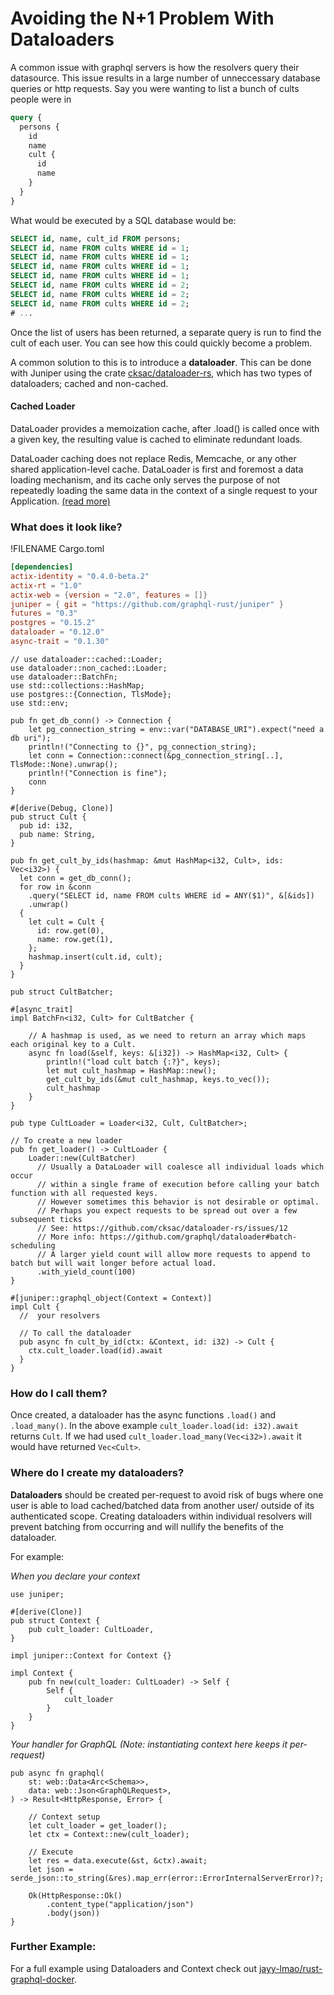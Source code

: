 # Avoiding the N+1 Problem With Dataloaders

A common issue with graphql servers is how the resolvers query their datasource.
This issue results in a large number of unneccessary database queries or http requests.
Say you were wanting to list a bunch of cults people were in

```graphql
query {
  persons {
    id
    name
    cult {
      id
      name
    }
  }
}
```

What would be executed by a SQL database would be:

```sql
SELECT id, name, cult_id FROM persons;
SELECT id, name FROM cults WHERE id = 1;
SELECT id, name FROM cults WHERE id = 1;
SELECT id, name FROM cults WHERE id = 1;
SELECT id, name FROM cults WHERE id = 1;
SELECT id, name FROM cults WHERE id = 2;
SELECT id, name FROM cults WHERE id = 2;
SELECT id, name FROM cults WHERE id = 2;
# ...
```

Once the list of users has been returned, a separate query is run to find the cult of each user.
You can see how this could quickly become a problem.

A common solution to this is to introduce a **dataloader**.
This can be done with Juniper using the crate [cksac/dataloader-rs](https://github.com/cksac/dataloader-rs), which has two types of dataloaders; cached and non-cached.

#### Cached Loader
DataLoader provides a memoization cache, after .load() is called once with a given key, the resulting value is cached to eliminate redundant loads.

DataLoader caching does not replace Redis, Memcache, or any other shared application-level cache. DataLoader is first and foremost a data loading mechanism, and its cache only serves the purpose of not repeatedly loading the same data in the context of a single request to your Application. [(read more)](https://github.com/graphql/dataloader#caching)

### What does it look like?

!FILENAME Cargo.toml

```toml
[dependencies]
actix-identity = "0.4.0-beta.2"
actix-rt = "1.0"
actix-web = {version = "2.0", features = []}
juniper = { git = "https://github.com/graphql-rust/juniper" }
futures = "0.3"
postgres = "0.15.2"
dataloader = "0.12.0"
async-trait = "0.1.30"
```

```rust, ignore
// use dataloader::cached::Loader;
use dataloader::non_cached::Loader;
use dataloader::BatchFn;
use std::collections::HashMap;
use postgres::{Connection, TlsMode};
use std::env;

pub fn get_db_conn() -> Connection {
    let pg_connection_string = env::var("DATABASE_URI").expect("need a db uri");
    println!("Connecting to {}", pg_connection_string);
    let conn = Connection::connect(&pg_connection_string[..], TlsMode::None).unwrap();
    println!("Connection is fine");
    conn
}

#[derive(Debug, Clone)]
pub struct Cult {
  pub id: i32,
  pub name: String,
}

pub fn get_cult_by_ids(hashmap: &mut HashMap<i32, Cult>, ids: Vec<i32>) {
  let conn = get_db_conn();
  for row in &conn
    .query("SELECT id, name FROM cults WHERE id = ANY($1)", &[&ids])
    .unwrap()
  {
    let cult = Cult {
      id: row.get(0),
      name: row.get(1),
    };
    hashmap.insert(cult.id, cult);
  }
}

pub struct CultBatcher;

#[async_trait]
impl BatchFn<i32, Cult> for CultBatcher {

    // A hashmap is used, as we need to return an array which maps each original key to a Cult.
    async fn load(&self, keys: &[i32]) -> HashMap<i32, Cult> {
        println!("load cult batch {:?}", keys);
        let mut cult_hashmap = HashMap::new();
        get_cult_by_ids(&mut cult_hashmap, keys.to_vec());
        cult_hashmap
    }
}

pub type CultLoader = Loader<i32, Cult, CultBatcher>;

// To create a new loader
pub fn get_loader() -> CultLoader {
    Loader::new(CultBatcher)
      // Usually a DataLoader will coalesce all individual loads which occur 
      // within a single frame of execution before calling your batch function with all requested keys.
      // However sometimes this behavior is not desirable or optimal. 
      // Perhaps you expect requests to be spread out over a few subsequent ticks
      // See: https://github.com/cksac/dataloader-rs/issues/12 
      // More info: https://github.com/graphql/dataloader#batch-scheduling 
      // A larger yield count will allow more requests to append to batch but will wait longer before actual load.
      .with_yield_count(100)
}

#[juniper::graphql_object(Context = Context)]
impl Cult {
  //  your resolvers

  // To call the dataloader 
  pub async fn cult_by_id(ctx: &Context, id: i32) -> Cult {
    ctx.cult_loader.load(id).await
  }
}

```

### How do I call them?

Once created, a dataloader has the async functions `.load()` and `.load_many()`.
In the above example `cult_loader.load(id: i32).await` returns `Cult`. If  we had used `cult_loader.load_many(Vec<i32>).await` it would have returned `Vec<Cult>`.


### Where do I create my dataloaders?

**Dataloaders** should be created per-request to avoid risk of bugs where one user is able to load cached/batched data from another user/ outside of its authenticated scope.
Creating dataloaders within individual resolvers will prevent batching from occurring and will nullify the benefits of the dataloader.

For example:

_When you declare your context_
```rust, ignore
use juniper;

#[derive(Clone)]
pub struct Context {
    pub cult_loader: CultLoader,
}

impl juniper::Context for Context {}

impl Context {
    pub fn new(cult_loader: CultLoader) -> Self {
        Self {
            cult_loader
        }
    }
}
```

_Your handler for GraphQL (Note: instantiating context here keeps it per-request)_
```rust, ignore
pub async fn graphql(
    st: web::Data<Arc<Schema>>,
    data: web::Json<GraphQLRequest>,
) -> Result<HttpResponse, Error> {

    // Context setup
    let cult_loader = get_loader();
    let ctx = Context::new(cult_loader);

    // Execute
    let res = data.execute(&st, &ctx).await; 
    let json = serde_json::to_string(&res).map_err(error::ErrorInternalServerError)?;

    Ok(HttpResponse::Ok()
        .content_type("application/json")
        .body(json))
}
```

### Further Example:

For a full example using Dataloaders and Context check out [jayy-lmao/rust-graphql-docker](https://github.com/jayy-lmao/rust-graphql-docker).
